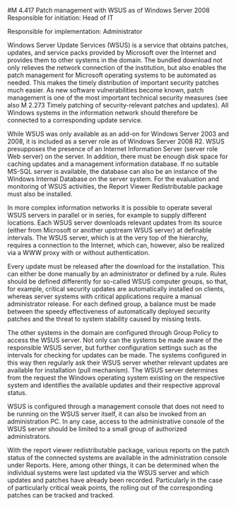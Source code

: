 #M 4.417 Patch management with WSUS as of Windows Server 2008
Responsible for initiation: Head of IT

Responsible for implementation: Administrator

Windows Server Update Services (WSUS) is a service that obtains patches, updates, and service packs provided by Microsoft over the Internet and provides them to other systems in the domain. The bundled download not only relieves the network connection of the institution, but also enables the patch management for Microsoft operating systems to be automated as needed. This makes the timely distribution of important security patches much easier. As new software vulnerabilities become known, patch management is one of the most important technical security measures (see also M 2.273 Timely patching of security-relevant patches and updates). All Windows systems in the information network should therefore be connected to a corresponding update service.

While WSUS was only available as an add-on for Windows Server 2003 and 2008, it is included as a server role as of Windows Server 2008 R2. WSUS presupposes the presence of an Internet Information Server (server role Web server) on the server. In addition, there must be enough disk space for caching updates and a management information database. If no suitable MS-SQL server is available, the database can also be an instance of the Windows Internal Database on the server system. For the evaluation and monitoring of WSUS activities, the Report Viewer Redistributable package must also be installed.

In more complex information networks it is possible to operate several WSUS servers in parallel or in series, for example to supply different locations. Each WSUS server downloads relevant updates from its source (either from Microsoft or another upstream WSUS server) at definable intervals. The WSUS server, which is at the very top of the hierarchy, requires a connection to the Internet, which can, however, also be realized via a WWW proxy with or without authentication.

Every update must be released after the download for the installation. This can either be done manually by an administrator or defined by a rule. Rules should be defined differently for so-called WSUS computer groups, so that, for example, critical security updates are automatically installed on clients, whereas server systems with critical applications require a manual administrator release. For each defined group, a balance must be made between the speedy effectiveness of automatically deployed security patches and the threat to system stability caused by missing tests.

The other systems in the domain are configured through Group Policy to access the WSUS server. Not only can the systems be made aware of the responsible WSUS server, but further configuration settings such as the intervals for checking for updates can be made. The systems configured in this way then regularly ask their WSUS server whether relevant updates are available for installation (pull mechanism). The WSUS server determines from the request the Windows operating system existing on the respective system and identifies the available updates and their respective approval status.

WSUS is configured through a management console that does not need to be running on the WSUS server itself, it can also be invoked from an administration PC. In any case, access to the administrative console of the WSUS server should be limited to a small group of authorized administrators.

With the report viewer redistributable package, various reports on the patch status of the connected systems are available in the administration console under Reports. Here, among other things, it can be determined when the individual systems were last updated via the WSUS server and which updates and patches have already been recorded. Particularly in the case of particularly critical weak points, the rolling out of the corresponding patches can be tracked and tracked.



